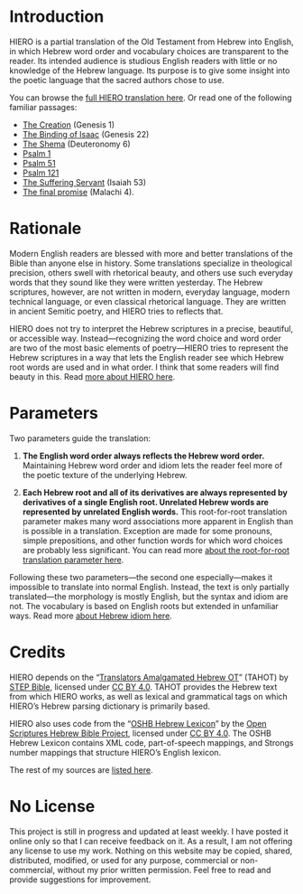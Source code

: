 # Introduction
HIERO is a partial translation of the Old Testament from Hebrew into English, in which Hebrew word order and vocabulary choices are transparent to the reader. Its intended audience is studious English readers with little or no knowledge of the Hebrew language. Its purpose is to give some insight into the poetic language that the sacred authors chose to use.

You can browse the [full HIERO translation here](alphas/000%20toc.html). Or read one of the following familiar passages:
- [The Creation](output%20samples/creation.html) (Genesis 1)
- [The Binding of Isaac](output%20samples/akedah.html) (Genesis 22)
- [The Shema](output%20samples/shema.html) (Deuteronomy 6)
- [Psalm 1](output%20samples/psalm001.html)
- [Psalm 51](output%20samples/psalm051.html)
- [Psalm 121](output%20samples/psalm121.html)
- [The Suffering Servant](output%20samples/servant.html) (Isaiah 53)
- [The final promise](output%20samples/final.html) (Malachi 4).

# Rationale
Modern English readers are blessed with more and better translations of the Bible than anyone else in history. Some translations specialize in theological precision, others swell with rhetorical beauty, and others use such everyday words that they sound like they were written yesterday. The Hebrew scriptures, however, are not written in modern, everyday language, modern technical language, or even classical rhetorical language. They are written in ancient Semitic poetry, and HIERO tries to reflects that.

HIERO does not try to interpret the Hebrew scriptures in a precise, beautiful, or accessible way. Instead—recognizing the word choice and word order are two of the most basic elements of poetry—HIERO tries to represent the Hebrew scriptures in a way that lets the English reader see which Hebrew root words are used and in what order. I think that some readers will find beauty in this. Read [more about HIERO here](notes.md).

# Parameters
Two parameters guide the translation:

1. **The English word order always reflects the Hebrew word order.** Maintaining Hebrew word order and idiom lets the reader feel more of the poetic texture of the underlying Hebrew.

2. **Each Hebrew root and all of its derivatives are always represented by derivatives of a single English root. Unrelated Hebrew words are represented by unrelated English words.** This root-for-root translation parameter makes many word associations more apparent in English than is possible in a translation. Exception are made for some pronouns, simple prepositions, and other function words for which word choices are probably less significant. You can read more [about the root-for-root translation parameter here](lexicon.md).

Following these two parameters—the second one especially—makes it impossible to translate into normal English. Instead, the text is only partially translated—the morphology is mostly English, but the syntax and idiom are not. The vocabulary is based on English roots but extended in unfamiliar ways. Read more [about Hebrew idiom here](reading.md).

# Credits
HIERO depends on the “[Translators Amalgamated Hebrew OT](http://github.com/STEPBible/STEPBible-Data/tree/master/Translators%20Amalgamated%20OT%2BNT)” (TAHOT) by [STEP Bible](http://www.stepbible.org/), licensed under [CC BY 4.0](http://creativecommons.org/licenses/by/4.0/). TAHOT provides the Hebrew text from which HIERO works, as well as lexical and grammatical tags on which HIERO’s Hebrew parsing dictionary is primarily based.

HIERO also uses code from the “[OSHB Hebrew Lexicon](http://github.com/openscriptures/HebrewLexicon/blob/master/LexicalIndex.xml)” by the [Open Scriptures Hebrew Bible Project](http://hb.openscriptures.org/), licensed under [CC BY 4.0](http://creativecommons.org/licenses/by/4.0/). The OSHB Hebrew Lexicon contains XML code, part-of-speech mappings, and Strongs number mappings that structure HIERO’s English lexicon.

The rest of my sources are [listed here](sources.md).

# No License
This project is still in progress and updated at least weekly. I have posted it online only so that I can receive feedback on it. As a result, I am not offering any license to use my work. Nothing on this website may be copied, shared, distributed, modified, or used for any purpose, commercial or non-commercial, without my prior written permission. Feel free to read and provide suggestions for improvement.
